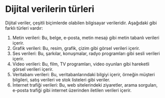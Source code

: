 # Dijital verilerin türleri

Dijital veriler, çeşitli biçimlerde olabilen bilgisayar verileridir. Aşağıdaki gibi farklı türleri vardır:

1. Metin verileri: Bu, belge, e-posta, metin mesajı gibi metin tabanlı verileri içerir.
2. Grafik verileri: Bu, resim, grafik, çizim gibi görsel verileri içerir.
3. Ses verileri: Bu, şarkılar, konuşmalar, radyo programları gibi sesli verileri içerir.
4. Video verileri: Bu, film, TV programları, video oyunları gibi hareketli görsel verileri içerir.
5. Veritabanı verileri: Bu, veritabanlarındaki bilgiyi içerir, örneğin müşteri bilgileri, satış verileri ve stok listeleri gibi veriler.
6. İnternet trafiği verileri: Bu, web sitelerindeki ziyaretler, arama sorguları, e-posta trafiği gibi internet üzerinden iletilen verileri içerir.
